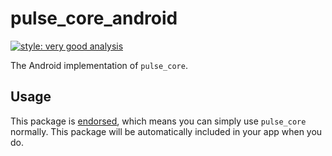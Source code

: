 # pulse_core_android

[![style: very good analysis][very_good_analysis_badge]][very_good_analysis_link]

The Android implementation of `pulse_core`.

## Usage

This package is [endorsed][endorsed_link], which means you can simply use `pulse_core`
normally. This package will be automatically included in your app when you do.

[endorsed_link]: https://flutter.dev/docs/development/packages-and-plugins/developing-packages#endorsed-federated-plugin
[very_good_analysis_badge]: https://img.shields.io/badge/style-very_good_analysis-B22C89.svg
[very_good_analysis_link]: https://pub.dev/packages/very_good_analysis